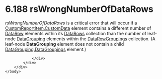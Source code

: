 <html dir="LTR" xmlns:mshelp="http://msdn.microsoft.com/mshelp" xmlns:ddue="http://ddue.schemas.microsoft.com/authoring/2003/5" xmlns:xlink="http://www.w3.org/1999/xlink" xmlns:tool="http://www.microsoft.com/tooltip">
    <head>
        <meta http-equiv="Content-Type" content="text/html; CHARSET=utf-8"></meta>
        <meta name="save" content="history"></meta>
        <title>6.188 rsWrongNumberOfDataRows</title>
        <xml>
            <mshelp:toctitle title="6.188 rsWrongNumberOfDataRows"></mshelp:toctitle>
            <mshelp:rltitle title="[MS-RDL]: rsWrongNumberOfDataRows"></mshelp:rltitle>
            <mshelp:keyword index="A" term="6aad6407-6576-4a8c-ac4e-59b418731ac9"></mshelp:keyword>
            <mshelp:attr name="DCSext.ContentType" value="open specification"></mshelp:attr>
            <mshelp:attr name="AssetID" value="6aad6407-6576-4a8c-ac4e-59b418731ac9"></mshelp:attr>
            <mshelp:attr name="TopicType" value="kbRef"></mshelp:attr>
            <mshelp:attr name="DCSext.Title" value="[MS-RDL]: rsWrongNumberOfDataRows" />
        </xml>
    </head>
    <body>
        <div id="header">
            <h1 class="heading">6.188 rsWrongNumberOfDataRows</h1>
        </div>
        <div id="mainSection">
            <div id="mainBody">
                <div id="allHistory" class="saveHistory"></div>
                <div id="sectionSection0" class="section" name="collapseableSection">
                    

<p><i>rsWrongNumberOfDataRows</i> is a critical error that will
occur if a <a href="40dbe707-7f21-4435-8f36-8bab53121b0f.html">CustomReportItem.CustomData</a>
element contains a different number of <a href="e594b317-1358-4af1-b555-a153daf8fc72.html">DataRow</a> elements within
its <a href="25f3bc9e-1f49-4374-9579-7ab0389a8b6b.html">DataRows</a> collection
than the number of leaf-node <a href="824fc1fa-9258-4ee2-80a0-db64f7200b13.html">DataGrouping</a>
elements within the <a href="0ff3523a-d811-422b-98d5-c4b8c35a4d0a.html">DataRowGroupings</a>
collection. (A leaf-node <b>DataGrouping</b> element does not contain a child <a href="93f43931-0487-4297-a5fe-71292a69cb01.html">DataGrouping.DataGroupings</a>
element.) </p>


                </div>
            </div>
        </div>
    </body>
</html>